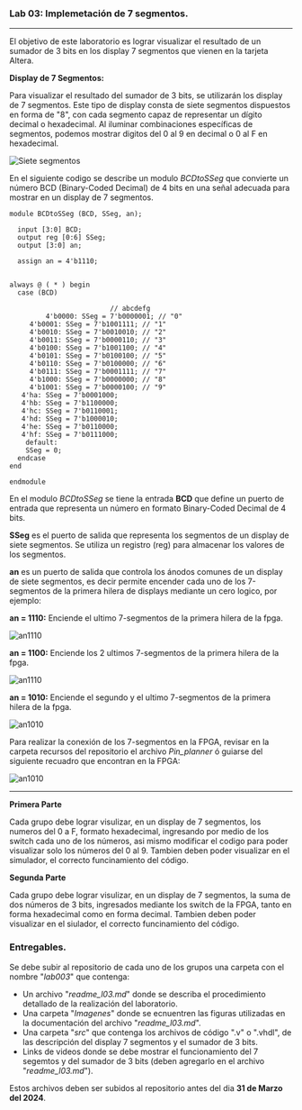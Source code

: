 ### Lab 03: Implemetación de 7 segmentos.

---

El objetivo de este laboratorio es lograr visualizar el resultado de un sumador de 3 bits en los display 7 segmentos que vienen en la tarjeta Altera.

**Display de 7 Segmentos:**

Para visualizar el resultado del sumador de 3 bits, se utilizarán los display de 7 segmentos. Este tipo de display consta de siete segmentos dispuestos en forma de "8", con cada segmento capaz de representar un dígito decimal o hexadecimal. Al iluminar combinaciones específicas de segmentos, podemos mostrar digitos del 0 al 9 en decimal o 0 al F en hexadecimal.


![Siete segmentos](imagenes/7seg.jpg)


En el siguiente codigo se describe un modulo *BCDtoSSeg* que convierte un número BCD (Binary-Coded Decimal) de 4 bits en una señal adecuada para mostrar en un display de 7 segmentos.

```
module BCDtoSSeg (BCD, SSeg, an);

  input [3:0] BCD;
  output reg [0:6] SSeg;
  output [3:0] an;
  
  assign an = 4'b1110;


always @ ( * ) begin
  case (BCD)

                         // abcdefg
         4'b0000: SSeg = 7'b0000001; // "0"  
	 4'b0001: SSeg = 7'b1001111; // "1" 
	 4'b0010: SSeg = 7'b0010010; // "2" 
	 4'b0011: SSeg = 7'b0000110; // "3" 
	 4'b0100: SSeg = 7'b1001100; // "4" 
	 4'b0101: SSeg = 7'b0100100; // "5" 
	 4'b0110: SSeg = 7'b0100000; // "6" 
	 4'b0111: SSeg = 7'b0001111; // "7" 
	 4'b1000: SSeg = 7'b0000000; // "8"  
	 4'b1001: SSeg = 7'b0000100; // "9" 
   4'ha: SSeg = 7'b0001000;  
   4'hb: SSeg = 7'b1100000;
   4'hc: SSeg = 7'b0110001;
   4'hd: SSeg = 7'b1000010;
   4'he: SSeg = 7'b0110000;
   4'hf: SSeg = 7'b0111000;
    default:
    SSeg = 0;
  endcase
end

endmodule

```

En el modulo *BCDtoSSeg* se tiene la entrada **BCD** que define un puerto de entrada que representa un número en formato Binary-Coded Decimal de 4 bits.

**SSeg** es el puerto de salida que representa los segmentos de un display de siete segmentos. Se utiliza un registro (reg) para almacenar los valores de los segmentos.

**an** es un puerto de salida que controla los ánodos comunes de un display de siete segmentos, es decir permite encender cada uno de los 7-segmentos de la primera hilera de displays mediante un cero logico, por ejemplo:

**an = 1110:** Enciende el ultimo 7-segmentos de la primera hilera de la fpga.

![an1110](imagenes/an1110.png)

**an = 1100:** Enciende los 2 ultimos 7-segmentos de la primera hilera de la fpga.

![an1110](imagenes/an1100.png)

**an = 1010:** Enciende el segundo y el ultimo 7-segmentos de la primera hilera de la fpga.

![an1010](imagenes/an1010.png)

Para realizar la conexión de los 7-segmentos en la FPGA, revisar en la carpeta recursos del repositorio el archivo *Pin_planner* ó guiarse del siguiente recuadro que encontran en la FPGA:


![an1010](imagenes/7-seg_fpga.jpeg)


------------

**Primera Parte**

Cada grupo debe lograr visulizar, en un display de 7 segmentos, los numeros del 0 a F, formato hexadecimal, ingresando por medio de los switch cada uno de los números, asi mismo modificar el codigo para poder visualizar solo los números del 0 al 9. Tambien deben poder visualizar en el simulador, el correcto funcinamiento del código.

**Segunda Parte**

Cada grupo debe lograr visulizar, en un display de 7 segmentos, la suma de dos números de 3 bits, ingresados mediante los switch de la FPGA, tanto en forma hexadecimal como en forma decimal. Tambien deben poder visualizar en el siulador, el correcto funcinamiento del código.


### Entregables.

Se debe subir al repositorio de cada uno de los grupos una carpeta con el nombre "*lab003*" que contenga:

* Un archivo "*readme_l03.md*" donde se describa el procedimiento detallado de la realización del laboratorio.
* Una carpeta "*Imagenes*" donde se ecnuentren las figuras utilizadas en la documentación del archivo "*readme_l03.md*".
* Una carpeta "*src*" que contenga los archivos de código ".v" o ".vhdl", de las descripción del display 7 segmentos y el sumador de 3 bits.
* Links de videos donde se debe mostrar el funcionamiento del 7 segemtos y del sumador de 3 bits (deben agregarlo en el archivo "*readme_l03.md*").

Estos archivos deben ser subidos al repositorio antes del dia <strong>31 de Marzo del 2024</strong>.